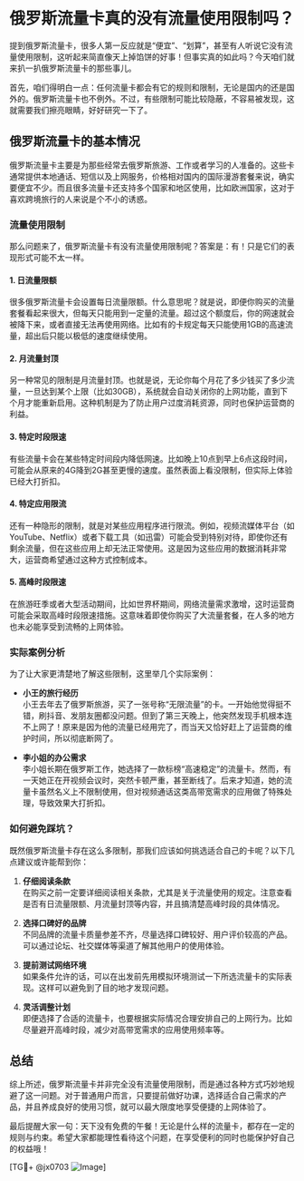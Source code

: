 # 俄罗斯流量卡真的没有流量使用限制吗？

提到俄罗斯流量卡，很多人第一反应就是“便宜”、“划算”，甚至有人听说它没有流量使用限制，这听起来简直像天上掉馅饼的好事！但事实真的如此吗？今天咱们就来扒一扒俄罗斯流量卡的那些事儿。

首先，咱们得明白一点：任何流量卡都会有它的规则和限制，无论是国内的还是国外的。俄罗斯流量卡也不例外。不过，有些限制可能比较隐蔽，不容易被发现，这就需要我们擦亮眼睛，好好研究一下了。

## 俄罗斯流量卡的基本情况

俄罗斯流量卡主要是为那些经常去俄罗斯旅游、工作或者学习的人准备的。这些卡通常提供本地通话、短信以及上网服务，价格相对国内的国际漫游套餐来说，确实要便宜不少。而且很多流量卡还支持多个国家和地区使用，比如欧洲国家，这对于喜欢跨境旅行的人来说是个不小的诱惑。

### 流量使用限制

那么问题来了，俄罗斯流量卡有没有流量使用限制呢？答案是：有！只是它们的表现形式可能不太一样。

#### 1. **日流量限额**
   很多俄罗斯流量卡会设置每日流量限额。什么意思呢？就是说，即便你购买的流量套餐看起来很大，但每天只能用到一定量的流量。超过这个额度后，你的网速就会被降下来，或者直接无法再使用网络。比如有的卡规定每天只能使用1GB的高速流量，超出后只能以极低的速度继续使用。

#### 2. **月流量封顶**
   另一种常见的限制是月流量封顶。也就是说，无论你每个月花了多少钱买了多少流量，一旦达到某个上限（比如30GB），系统就会自动关闭你的上网功能，直到下个月才能重新启用。这种机制是为了防止用户过度消耗资源，同时也保护运营商的利益。

#### 3. **特定时段限速**
   有些流量卡会在某些特定时间段内降低网速。比如晚上10点到早上6点这段时间，可能会从原来的4G降到2G甚至更慢的速度。虽然表面上看没限制，但实际上体验已经大打折扣。

#### 4. **特定应用限流**
   还有一种隐形的限制，就是对某些应用程序进行限流。例如，视频流媒体平台（如YouTube、Netflix）或者下载工具（如迅雷）可能会受到特别对待，即使你还有剩余流量，但在这些应用上却无法正常使用。这是因为这些应用的数据消耗非常大，运营商希望通过这种方式控制成本。

#### 5. **高峰时段限速**
   在旅游旺季或者大型活动期间，比如世界杯期间，网络流量需求激增，这时运营商可能会采取高峰时段限速措施。这意味着即使你购买了大流量套餐，在人多的地方也未必能享受到流畅的上网体验。

### 实际案例分析

为了让大家更清楚地了解这些限制，这里举几个实际案例：

- **小王的旅行经历**  
  小王去年去了俄罗斯旅游，买了一张号称“无限流量”的卡。一开始他觉得挺不错，刷抖音、发朋友圈都没问题。但到了第三天晚上，他突然发现手机根本连不上网了！原来是因为他的流量已经用完了，而当天又恰好赶上了运营商的维护时间，所以彻底断网了。

- **李小姐的办公需求**  
  李小姐长期在俄罗斯工作，她选择了一款标榜“高速稳定”的流量卡。然而，有一天她正在开视频会议时，突然卡顿严重，甚至断线了。后来才知道，她的流量卡虽然名义上不限制使用，但对视频通话这类高带宽需求的应用做了特殊处理，导致效果大打折扣。

### 如何避免踩坑？

既然俄罗斯流量卡存在这么多限制，那我们应该如何挑选适合自己的卡呢？以下几点建议或许能帮到你：

1. **仔细阅读条款**  
   在购买之前一定要详细阅读相关条款，尤其是关于流量使用的规定。注意查看是否有日流量限额、月流量封顶等内容，并且搞清楚高峰时段的具体情况。

2. **选择口碑好的品牌**  
   不同品牌的流量卡质量参差不齐，尽量选择口碑较好、用户评价较高的产品。可以通过论坛、社交媒体等渠道了解其他用户的使用体验。

3. **提前测试网络环境**  
   如果条件允许的话，可以在出发前先用模拟环境测试一下所选流量卡的实际表现。这样可以避免到了目的地才发现问题。

4. **灵活调整计划**  
   即便选择了合适的流量卡，也要根据实际情况合理安排自己的上网行为。比如尽量避开高峰时段，减少对高带宽需求的应用使用频率等。

## 总结

综上所述，俄罗斯流量卡并非完全没有流量使用限制，而是通过各种方式巧妙地规避了这一问题。对于普通用户而言，只要提前做好功课，选择适合自己需求的产品，并且养成良好的使用习惯，就可以最大限度地享受便捷的上网体验了。

最后提醒大家一句：天下没有免费的午餐！无论是什么样的流量卡，都存在一定的规则与约束。希望大家都能理性看待这个问题，在享受便利的同时也能保护好自己的权益哦！

[TG💪+ @jx0703 ![Image](https://github.com/user-attachments/assets/dbca1d08-cadb-493c-b0ec-ad6f7a83f270)]